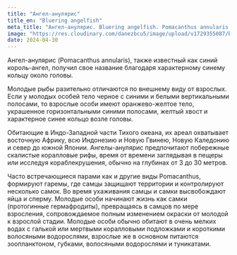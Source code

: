 ```yaml
---
title: "Ангел-анулярис"
title_en: "Bluering angelfish"
meta_title: "Ангел-анулярис. Bluering angelfish. Pomacanthus annularis. Аnnularis angelfish. King angelfish"
image: "https://res.cloudinary.com/danezbcu5/image/upload/v1729355087/blue_ring_angelfish_ll4opm.png"
date: 2024-04-30
---
```


Ангел-анулярис (Pomacanthus annularis), также известный как синий король-ангел, получил свое название благодаря характерному синему кольцу около головы.

Молодые рыбы разительно отличаются по внешнему виду от взрослых. Если у молодых особей тело черное с синими и белыми вертикальными полосами, то взрослые особи имеют оранжево-желтое тело, украшенное горизонтальными синими полосами, желтый хвост и характерное синее кольцо возле головы.

Обитающие в Индо-Западной части Тихого океана, их ареал охватывает восточную Африку, всю Индонезию и Новую Гвинею, Новую Каледонию и север до южной Японии. Ангелы-анулярис предпочитают побережные скалистые коралловые рифы, время от времени заглядывая в пещеры или исследуя кораблекрушения, обычно на глубинах от 3 до 30 метров.

Часто встречающиеся парами как и другие виды Pomacanthus, формируют гаремы, где самцы защищают территории и контролируют несколько самок. Во время ухаживания самцы и самки высвобождают яйца и сперму. Молодые особи начинают жизнь как самки (протогинные гермафродиты), превращаясь в самцов по мере взросления, сопровождаемое полным изменением окраски от молодой к взрослой стадии. Молодые особи обычно обитают в очень мелких водах с галькой или мертвыми коралловыми подложками и короткими волосяными водорослями, взрослые же в основном питаются зоопланктоном, губками, волосяными водорослями и туникатами.
